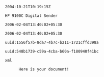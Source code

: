 
         2004-10-21T10:19:15Z

         HP 9100C Digital Sender

         2006-02-04T13:40:02+05:30

         2006-02-04T13:40:02+05:30

         uuid:1556f57b-8da7-4b7c-b211-1721cffd398a

         uuid:548b1739-c59a-4cba-b60a-f180940f41bc

         xml

               Here is your document!
